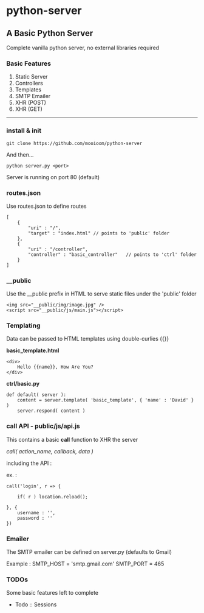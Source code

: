 # python-server

## A Basic Python Server
Complete vanilla python server, no external libraries required

### Basic Features

<ol>
<li>Static Server</li>
<li>Controllers</li>
<li>Templates</li>
<li>SMTP Emailer</li>
<li>XHR (POST)</li>
<li>XHR (GET)</li>
</ol>

***

### install & init

    git clone https://github.com/mooioom/python-server

And then...

    python server.py <port>

Server is running on port 80 (default)

### routes.json
Use routes.json to define routes

    [
        {
            "uri" : "/",
            "target" : "index.html" // points to 'public' folder
        },
        {
            "uri" : "/controller",
            "controller" : "basic_controller"   // points to 'ctrl' folder
        }
    ]

### __public
Use the __public prefix in HTML to serve static files under the 'public' folder

    <img src="__public/img/image.jpg" />
    <script src="__public/js/main.js"></script>

### Templating
Data can be passed to HTML templates using double-curlies {{}}

**basic_template.html**

    <div>
        Hello {{name}}, How Are You?
    </div>

**ctrl/basic.py**

    def default( server ):
        content = server.template( 'basic_template', { 'name' : 'David' } )
        server.respond( content )

### call API - public/js/api.js
This contains a basic **call** function to XHR the server

<em>call( action_name, callback, data )</em>

including the API :<br>
    <script src="__public/js/api.js" /></script>

ex. :

    call('login', r => {
    
        if( r ) location.reload();
        
    }, {
        username : '',
        password : ''
    })

### Emailer
The SMTP emailer can be defined on server.py (defaults to Gmail)

Example : 
    SMTP_HOST = 'smtp.gmail.com'
    SMTP_PORT = 465

### TODOs

Some basic features left to complete

<ul>
<li>Todo :: Sessions</li>
</ul>